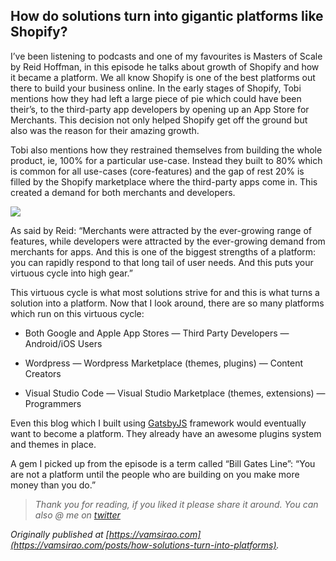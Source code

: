 ## How do solutions turn into gigantic platforms like Shopify?


I’ve been listening to podcasts and one of my favourites is Masters of Scale by Reid Hoffman, in this episode he talks about growth of Shopify and how it became a platform. We all know Shopify is one of the best platforms out there to build your business online. In the early stages of Shopify, Tobi mentions how they had left a large piece of pie which could have been their’s, to the third-party app developers by opening up an App Store for Merchants. This decision not only helped Shopify get off the ground but also was the reason for their amazing growth.

Tobi also mentions how they restrained themselves from building the whole product, ie, 100% for a particular use-case. Instead they built to 80% which is common for all use-cases (core-features) and the gap of rest 20% is filled by the Shopify marketplace where the third-party apps come in. This created a demand for both merchants and developers.

![](https://cdn.hashnode.com/res/hashnode/image-dev/upload/v1626430990512/4umQLodLG.jpeg)

As said by Reid: “Merchants were attracted by the ever-growing range of features, while developers were attracted by the ever-growing demand from merchants for apps. And this is one of the biggest strengths of a platform: you can rapidly respond to that long tail of user needs. And this puts your virtuous cycle into high gear.”

This virtuous cycle is what most solutions strive for and this is what turns a solution into a platform. Now that I look around, there are so many platforms which run on this virtuous cycle:

* Both Google and Apple App Stores — Third Party Developers — Android/iOS Users

* Wordpress — Wordpress Marketplace (themes, plugins) — Content Creators

* Visual Studio Code — Visual Studio Marketplace (themes, extensions) — Programmers

Even this blog which I built using [GatsbyJS](https://gatsbyjs.com) framework would eventually want to become a platform. They already have an awesome plugins system and themes in place.

A gem I picked up from the episode is a term called “Bill Gates Line”: “You are not a platform until the people who are building on you make more money than you do.”
> *Thank you for reading, if you liked it please share it around. You can also @ me on [twitter](https://twitter.com/VamsiRao7)*

*Originally published at [https://vamsirao.com](https://vamsirao.com/posts/how-solutions-turn-into-platforms).*
